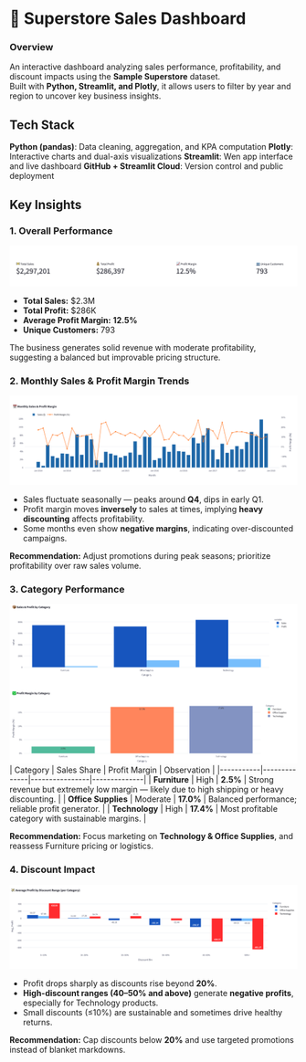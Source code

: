  # 🛒 Superstore Sales Dashboard

### Overview  
An interactive dashboard analyzing sales performance, profitability, and discount impacts using the **Sample Superstore** dataset.  
Built with **Python, Streamlit, and Plotly**, it allows users to filter by year and region to uncover key business insights.

## Tech Stack
**Python (pandas)**: Data cleaning, aggregation, and KPA computation
**Plotly**: Interactive charts and dual-axis visualizations
**Streamlit**: Wen app interface and live dashboard
**GitHub + Streamlit Cloud**: Version control and public deployment

## Key Insights

### 1. Overall Performance
![Overall Performance](image/overview.png)
- **Total Sales:** \$2.3M  
- **Total Profit:** \$286K  
- **Average Profit Margin:** **12.5%**  
- **Unique Customers:** 793  

The business generates solid revenue with moderate profitability, suggesting a balanced but improvable pricing structure.

### 2. Monthly Sales & Profit Margin Trends
![Monthly Trends](image/margin.png)
- Sales fluctuate seasonally — peaks around **Q4**, dips in early Q1.  
- Profit margin moves **inversely** to sales at times, implying **heavy discounting** affects profitability.  
- Some months even show **negative margins**, indicating over-discounted campaigns.  

**Recommendation:** Adjust promotions during peak seasons; prioritize profitability over raw sales volume.

### 3. Category Performance
![Sales](image/sales.png)
| Category | Sales Share | Profit Margin | Observation |
|-----------|--------------|----------------|--------------|
| **Furniture** | High | **2.5%** | Strong revenue but extremely low margin — likely due to high shipping or heavy discounting. |
| **Office Supplies** | Moderate | **17.0%** | Balanced performance; reliable profit generator. |
| **Technology** | High | **17.4%** | Most profitable category with sustainable margins. |

 **Recommendation:** Focus marketing on **Technology & Office Supplies**, and reassess Furniture pricing or logistics.

### 4. Discount Impact
![Discount Impact](image/discount.png)
- Profit drops sharply as discounts rise beyond **20%**.  
- **High-discount ranges (40–50% and above)** generate **negative profits**, especially for Technology products.  
- Small discounts (≤10%) are sustainable and sometimes drive healthy returns.  

**Recommendation:** Cap discounts below **20%** and use targeted promotions instead of blanket markdowns.
